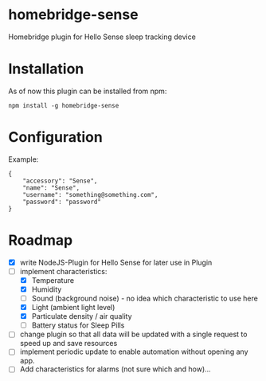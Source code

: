 # homebridge-sense
Homebridge plugin for Hello Sense sleep tracking device

# Installation
As of now this plugin can be installed from npm: 
    
    npm install -g homebridge-sense

# Configuration
Example:

    {
        "accessory": "Sense",
        "name": "Sense",
        "username": "something@something.com",
        "password": "password"
    }

# Roadmap
* [x] write NodeJS-Plugin for Hello Sense for later use in Plugin
* [ ] implement characteristics: 
    * [x] Temperature 
    * [x] Humidity
    * [ ] Sound (background noise) - no idea which characteristic to use here
    * [x] Light (ambient light level)
    * [x] Particulate density / air quality
    * [ ] Battery status for Sleep Pills
* [ ] change plugin so that all data will be updated with a single request to speed up and save resources
* [ ] implement periodic update to enable automation without opening any app.
* [ ] Add characteristics for alarms (not sure which and how)...
